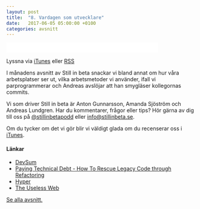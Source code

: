```yaml
---
layout: post
title:  "8. Vardagen som utvecklare"
date:   2017-06-05 05:00:00 +0100
categories: avsnitt
---
```

<iframe style="border: none" src="//html5-player.libsyn.com/embed/episode/id/5416225/height/26/width/400/theme/standard-mini/autonext/no/thumbnail/no/autoplay/no/preload/no/no_addthis/no/direction/backward/no-cache/true/" height="26" width="400" scrolling="no"  allowfullscreen webkitallowfullscreen mozallowfullscreen oallowfullscreen msallowfullscreen></iframe>
<p>Lyssna via <a href="https://itunes.apple.com/se/podcast/still-in-beta/id1174070946">iTunes</a> eller <a href="http://stillinbeta.libsyn.com/rss">RSS</a></p>
<p>I m&aring;nadens avsnitt av Still in beta snackar vi bland annat om hur v&aring;ra arbetsplatser ser ut, vilka arbetsmetoder vi anv&auml;nder, ifall vi parprogrammerar och Andreas avsl&ouml;jar att han smygl&auml;ser kollegornas commits.</p>
<p>Vi som driver Still in beta &auml;r Anton Gunnarsson, Amanda Sj&ouml;str&ouml;m och Andreas Lundgren. Har du kommentarer, fr&aring;gor eller tips? H&ouml;r g&auml;rna av dig till oss p&aring;&nbsp;<a href="http://twitter.com/stillinbetapodd">@stillinbetapodd</a>&nbsp;eller&nbsp;<a href="mailto:info@stillinbeta.se">info@stillinbeta.se</a>.</p>
<p>Om du tycker om det vi g&ouml;r blir vi v&auml;ldigt glada om du recenserar oss i <a href="https://itunes.apple.com/se/podcast/id1174070946">iTunes</a>.</p>
<h4>L&auml;nkar</h4>
<ul>
<li><a href="http://www.devsum.se" target="_blank">DevSum</a></li>
<li><a href="https://blog.intracto.com/paying-technical-debt-how-to-rescue-legacy-code-through-refactoring" target="_blank">Paying Technical Debt - How To Rescue Legacy Code through Refactoring</a></li>
<li><a href="https://hyper.is" target="_blank">Hyper</a></li>
<li><a href="http://www.theuselessweb.com" target="_blank">The Useless Web</a></li>
</ul>

[Se alla avsnitt.](/)
